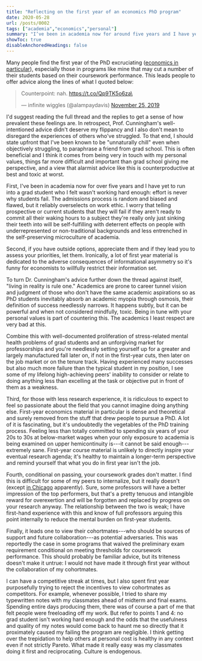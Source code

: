 ```yaml
---
title: "Reflecting on the first year of an economics PhD program"
date: 2020-05-28
url: /posts/0002
tags: ["academia","economics","personal"]
summary: "I’ve been in academia now for around five years and I have yet to run into a grad student who I felt wasn’t working hard enough: effort is never why students fail. The admissions process is random and biased and flawed, but it reliably overselects on work ethic. I worry that telling prospective or current students that they will fail if they aren’t ready to commit all their waking hours to a subject they’re really only just sinking their teeth into will be self-fulfilling with deterrent effects on people with underrepresented or non-traditional backgrounds and less entrenched in the self-preserving microculture of academia."
showToc: true
disableAnchoredHeadings: false
---
```


Many people find the first year of the PhD excruciating ([economics in
particular](https://twitter.com/gotonura/status/1199717969229729793)),
especially those in programs like mine that may cut a number of their
students based on their coursework performance. This leads people to
offer advice along the lines of what I quoted below:

<blockquote class="twitter-tweet"><p lang="en" dir="ltr">Counterpoint: nah. <a href="https://t.co/Qp9TK5o6za"\>https://t.co/Qp9TK5o6za\</a></p>— infinite wiggles (@alampaydavis) <a href="https://twitter.com/alampaydavis/status/1199072950214897665?ref_src=twsrc%5Etfw"\>November 25, 2019</a></blockquote> <script async src="https://platform.twitter.com/widgets.js" charset="utf-8"></script>

I'd suggest reading the full thread and the replies to get a sense of
how prevalent these feelings are. In retrospect, Prof. Cunningham's
well-intentioned advice didn't deserve my flippancy and I also don't
mean to disregard the experiences of others who've struggled. To that
end, I should state upfront that I've been known to be "unnaturally
chill" even when objectively struggling, to paraphrase a friend from
grad school. This is often beneficial and I think it comes from being
very in touch with my personal values, things far more difficult and
important than grad school giving me perspective, and a view that
alarmist advice like this is counterproductive at best and toxic at
worst.

First, I've been in academia now for over five years and I have yet to
run into a grad student who I felt wasn't working hard enough: effort is
never why students fail. The admissions process is random and biased and
flawed, but it reliably overselects on work ethic. I worry that telling
prospective or current students that they will fail if they aren't ready
to commit all their waking hours to a subject they're really only just
sinking their teeth into will be self-fulfilling with deterrent effects
on people with underrepresented or non-traditional backgrounds and less
entrenched in the self-preserving microculture of academia.

Second, if you have outside options, appreciate them and if they lead
you to assess your priorities, let them. Ironically, a lot of first year
material is dedicated to the adverse consequences of informational
asymmetry so it's funny for economists to willfully restrict their
information set.

To turn Dr. Cunningham's advice further down the thread against itself,
"living in reality is rule one." Academics are prone to career tunnel
vision and judgment of those who don't have the same academic
aspirations so as PhD students inevitably absorb an academic myopia
through osmosis, their definition of success needlessly narrows. It
happens subtly, but it can be powerful and when not considered
mindfully, toxic. Being in tune with your personal values is part of
countering this. The academics I least respect are very bad at this.

Combine this with well-documented proliferation of stress-related mental
health problems of grad students and an unforgiving market for
professorships and you're needlessly setting yourself up for a greater
and largely manufactured fall later on, if not in the first-year cuts,
then later on the job market or on the tenure track. Having experienced
many successes but also much more failure than the typical student in my
position, I see some of my lifelong high-achieving peers' inability to
consider or relate to doing anything less than excelling at the task or
objective put in front of them as a weakness.

Third, for those with less research experience, it is ridiculous to
expect to feel so passionate about the field that you cannot imagine
doing anything else. First-year economics material in particular is
dense and theoretical and surely removed from the stuff that drew people
to pursue a PhD. A lot of it is fascinating, but it's undoubtedly the
vegetables of the PhD training process. Feeling less than totally
committed to spending six years of your 20s to 30s at below-market wages
when your only exposure to academia is being examined on upper
hemicontinuity is---it cannot be said enough---extremely sane.
First-year course material is unlikely to directly inspire your eventual
research agenda; it's healthy to maintain a longer-term perspective and
remind yourself that what you do in first year isn't the job.

Fourth, conditional on passing, your coursework grades don't matter. I
find this is difficult for some of my peers to internalize, but it
really doesn't (except [in
Chicago](https://twitter.com/FairweatherPhD/status/1290770070675664896)
apparently). Sure, some professors will have a better impression of the
top performers, but that's a pretty tenuous and intangible reward for
overexertion and will be forgotten and replaced by progress on your
research anyway. The relationship between the two is weak; I have
first-hand experience with this and know of full professors arguing this
point internally to reduce the mental burden on first-year students.

Finally, it leads one to view their cohortmates---who should be sources
of support and future collaboration---as potential adversaries. This was
reportedly the case in some programs that waived the preliminary exam
requirement conditional on meeting thresholds for coursework
performance. This should probably be familiar advice, but its triteness
doesn't make it untrue: I would not have made it through first year
without the collaboration of my cohortmates.

I can have a competitive streak at times, but I also spent first year
purposefully trying to reject the incentives to view cohortmates as
competitors. For example, whenever possible, I tried to share my
typewritten notes with my classmates ahead of midterm and final exams.
Spending entire days producing them, there was of course a part of me
that felt people were freeloading off my work. But refer to points 1 and
4: no grad student isn't working hard enough and the odds that the
usefulness and quality of my notes would come back to haunt me so
directly that it proximately caused my failing the program are
negligible. I think getting over the trepidation to help others at
personal cost is healthy in any context even if not strictly Pareto.
What made it really easy was my classmates doing it first and
reciprocating. Culture is endogenous.
